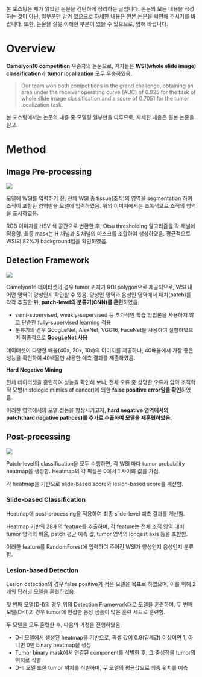 
본 포스팅은 제가 읽었던 논문을 간단하게 정리하는 글입니다. 논문의 모든 내용을 작성하는 것이 아닌, 일부분만 담겨 있으므로 자세한 내용은 [원본 논문](https://arxiv.org/pdf/1606.05718.pdf)을 확인해 주시기를 바랍니다. 또한, 논문을 잘못 이해한 부분이 있을 수 있으므로, 양해 바랍니다.

# Overview

**Camelyon16 competition** 우승자의 논문으로, 저자들은 **WSI(whole slide image) classification**과 **tumor localization** 모두 우승하였음. 

> Our team won both competitions in the grand challenge, obtaining an area under the receiver operating curve (AUC) of 0.925 for the task of whole slide image classification and a score of 0.7051 for the tumor localization task.

본 포스팅에서는 논문의 내용 중 모델링 일부만을 다루므로, 자세한 내용은 원본 논문을 참고. 

# Method 

## Image Pre-processing

![](https://velog.velcdn.com/images/kyyle/post/5f24975c-d13a-430c-9e2c-8a49209b482b/image.png)

모델에 WSI를 입력하기 전, 전체 WSI 중 tissue(조직)의 영역을 segmentation 하여 조직이 포함된 영역만을 모델에 입력하였음. 위의 이미지에서는 초록색으로 조직의 영역을 표시하였음. 

RGB 이미지를 HSV 색 공간으로 변환한 후, Otsu thresholding 알고리즘을 각 채널에 적용함. 최종 mask는 H 채널과 S 채널의 마스크를 조합하여 생성하였음. 평균적으로 WSI의 82%가 background임을 확인하였음. 

## Detection Framework

![](https://velog.velcdn.com/images/kyyle/post/6d2636ec-1a31-4937-8b10-890b7dadab65/image.png)

Camelyon16 데이터셋의 경우 tumor 위치가 ROI polygon으로 제공되므로, WSI 내 어떤 영역이 양성인지 확인할 수 있음. 양성인 영역과 음성인 영역에서 패치(patch)를 각각 추출한 뒤, **patch-level의 분류기(CNN)를 훈련**하였음. 

- semi-supervised, weakly-supervised 등 추가적인 학습 방법론을 사용하지 않고 단순한 fully-supervised learning 적용
- 분류기의 경우 GoogLeNet, AlexNet, VGG16, FaceNet을 사용하여 실험하였으며 최종적으로 **GoogLeNet 사용**

데이터셋이 다양한 배율(40x, 20x, 10x)의 이미지를 제공하나, 40배율에서 가장 좋은 성능을 확인하여 40배율만 사용한 예측 결과를 제출하였음.

**Hard Negative Mining**

전체 데이터셋을 훈련하여 성능을 확인해 보니, 전체 오류 중 상당한 오류가 암의 조직학적 모방(histologic mimics of cancer)에 의한 **false positive error임을 확인**하였음.  

이러한 영역에서의 모델 성능을 향상시키고자, **hard negative 영역에서의 patch(hard negative pathces)를 추가로 추출하여 모델을 재훈련하였음.**

## Post-processing

![](https://velog.velcdn.com/images/kyyle/post/2e12644e-9dfa-40ba-821e-adc5ae2bfa75/image.png)

Patch-level의 classification을 모두 수행하면, 각 WSI 마다 tumor probability heatmap을 생성함. Heatmap의 각 픽셀은 0에서 1 사이의 값을 가짐. 

각 heatmap을 기반으로 slide-based score와 lesion-based score를 계산함. 

### Slide-based Classification

Heatmap에 post-processing을 적용하여 최종 slide-level 예측 결과를 계산함. 

Heatmap 기반의 28개의 feature를 추출하며, 각 feature는 전체 조직 영역 대비 tumor 영역의 비율, patch 평균 예측 값, tumor 영역의 longest axis 등을 포함함.

이러한 feature를 RandomForest에 입력하여 주어진 WSI가 양성인지 음성인지 분류함.

### Lesion-based Detection

Lesion detection의 경우 false positive가 적은 모델을 목표로 하였으며, 이를 위해 2개의 딥러닝 모델을 훈련하였음. 

첫 번째 모델(D-I)의 경우 위의 Detection Framework대로 모델을 훈련하며, 두 번째 모델(D-II)의 경우 tumor에 인접한 음성 샘플이 많은 훈련 세트로 훈련함. 

두 모델을 모두 훈련한 후, 다음의 과정을 진행하였음.

- D-I 모델에서 생성된 heatmap을 기반으로, 픽셀 값이 0.9(임계값) 이상이면 1, 아니면 0인   binary heatmap을 생성
- Tumor binary mask에서 연결된 component를 식별한 후, 그 중심점을 tumor의 위치로 식별
- D-II 모델 또한 tumor 위치를 식별하며, 두 모델의 평균값으로 최종 위치를 예측